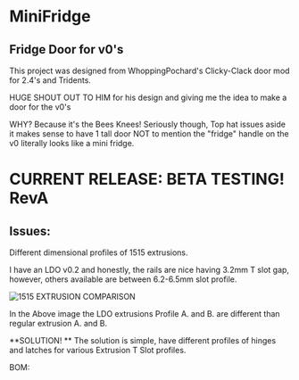 # MiniFridge
## Fridge Door for v0's

This project was designed from WhoppingPochard's Clicky-Clack door mod for 2.4's and Tridents. 

HUGE SHOUT OUT TO HIM for his design and giving me the idea to make a door for the v0's

WHY? Because it's the Bees Knees! Seriously though, Top hat issues aside it makes sense to have 1 tall door NOT to mention the "fridge" handle on the v0 literally looks like a mini fridge.

# **CURRENT RELEASE: BETA TESTING! RevA**

## **Issues:**

Different dimensional profiles of 1515 extrusions.

I have an LDO v0.2 and honestly, the rails are nice having 3.2mm T slot gap, however, others available are between 6.2-6.5mm slot profile.

![1515 EXTRUSION COMPARISON](https://github.com/TheVoronModder/MiniFridge/assets/142328467/916d1936-d7f8-4788-9f6a-3e74f0258650)

In the Above image the LDO extrusions Profile A. and B. are different than regular extrusion A. and B.

**SOLUTION!
**
The solution is simple, have different profiles of hinges and latches for various Extrusion T Slot profiles. 



BOM:


